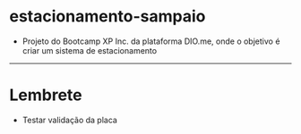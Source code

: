 # estacionamento-sampaio
- Projeto do Bootcamp XP Inc. da plataforma DIO.me, onde o objetivo é criar um sistema de estacionamento
---
# Lembrete

- Testar validação da placa